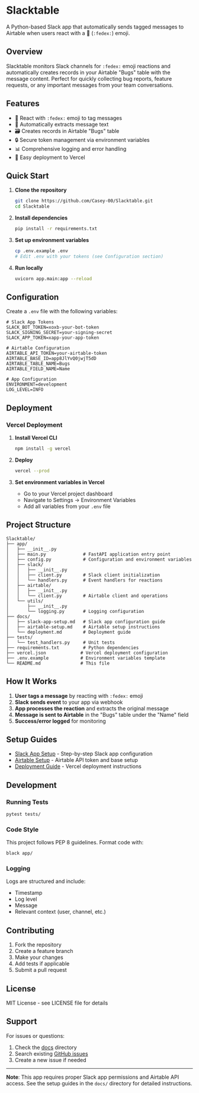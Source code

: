 # Slacktable

A Python-based Slack app that automatically sends tagged messages to Airtable when users react with a 🚚 (`:fedex:`) emoji.

## Overview

Slacktable monitors Slack channels for `:fedex:` emoji reactions and automatically creates records in your Airtable "Bugs" table with the message content. Perfect for quickly collecting bug reports, feature requests, or any important messages from your team conversations.

## Features

- 🚚 React with `:fedex:` emoji to tag messages
- 📝 Automatically extracts message text
- 🗃️ Creates records in Airtable "Bugs" table
- 🔒 Secure token management via environment variables
- 📊 Comprehensive logging and error handling
- 🚀 Easy deployment to Vercel

## Quick Start

1. **Clone the repository**
   ```bash
   git clone https://github.com/Casey-00/Slacktable.git
   cd Slacktable
   ```

2. **Install dependencies**
   ```bash
   pip install -r requirements.txt
   ```

3. **Set up environment variables**
   ```bash
   cp .env.example .env
   # Edit .env with your tokens (see Configuration section)
   ```

4. **Run locally**
   ```bash
   uvicorn app.main:app --reload
   ```

## Configuration

Create a `.env` file with the following variables:

```env
# Slack App Tokens
SLACK_BOT_TOKEN=xoxb-your-bot-token
SLACK_SIGNING_SECRET=your-signing-secret
SLACK_APP_TOKEN=xapp-your-app-token

# Airtable Configuration
AIRTABLE_API_TOKEN=your-airtable-token
AIRTABLE_BASE_ID=app8JlYvQ0jwjT5dD
AIRTABLE_TABLE_NAME=Bugs
AIRTABLE_FIELD_NAME=Name

# App Configuration
ENVIRONMENT=development
LOG_LEVEL=INFO
```

## Deployment

### Vercel Deployment

1. **Install Vercel CLI**
   ```bash
   npm install -g vercel
   ```

2. **Deploy**
   ```bash
   vercel --prod
   ```

3. **Set environment variables in Vercel**
   - Go to your Vercel project dashboard
   - Navigate to Settings → Environment Variables
   - Add all variables from your `.env` file

## Project Structure

```
Slacktable/
├── app/
│   ├── __init__.py
│   ├── main.py              # FastAPI application entry point
│   ├── config.py            # Configuration and environment variables
│   ├── slack/
│   │   ├── __init__.py
│   │   ├── client.py        # Slack client initialization
│   │   └── handlers.py      # Event handlers for reactions
│   ├── airtable/
│   │   ├── __init__.py
│   │   └── client.py        # Airtable client and operations
│   └── utils/
│       ├── __init__.py
│       └── logging.py       # Logging configuration
├── docs/
│   ├── slack-app-setup.md   # Slack app configuration guide
│   ├── airtable-setup.md    # Airtable setup instructions
│   └── deployment.md        # Deployment guide
├── tests/
│   └── test_handlers.py     # Unit tests
├── requirements.txt         # Python dependencies
├── vercel.json             # Vercel deployment configuration
├── .env.example            # Environment variables template
└── README.md               # This file
```

## How It Works

1. **User tags a message** by reacting with `:fedex:` emoji
2. **Slack sends event** to your app via webhook
3. **App processes the reaction** and extracts the original message
4. **Message is sent to Airtable** in the "Bugs" table under the "Name" field
5. **Success/error logged** for monitoring

## Setup Guides

- [Slack App Setup](docs/slack-app-setup.md) - Step-by-step Slack app configuration
- [Airtable Setup](docs/airtable-setup.md) - Airtable API token and base setup
- [Deployment Guide](docs/deployment.md) - Vercel deployment instructions

## Development

### Running Tests

```bash
pytest tests/
```

### Code Style

This project follows PEP 8 guidelines. Format code with:

```bash
black app/
```

### Logging

Logs are structured and include:
- Timestamp
- Log level
- Message
- Relevant context (user, channel, etc.)

## Contributing

1. Fork the repository
2. Create a feature branch
3. Make your changes
4. Add tests if applicable
5. Submit a pull request

## License

MIT License - see LICENSE file for details

## Support

For issues or questions:
1. Check the [docs](docs/) directory
2. Search existing [GitHub issues](https://github.com/Casey-00/Slacktable/issues)
3. Create a new issue if needed

---

**Note**: This app requires proper Slack app permissions and Airtable API access. See the setup guides in the `docs/` directory for detailed instructions.
